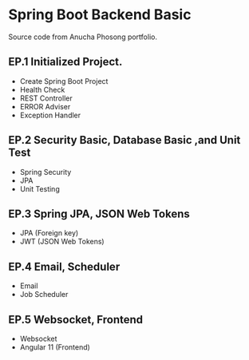 # Spring Boot Backend Basic

Source code from Anucha Phosong portfolio.

## EP.1 Initialized Project.
- Create Spring Boot Project
- Health Check
- REST Controller
- ERROR Adviser
- Exception Handler

## EP.2 Security Basic, Database Basic ,and Unit Test
- Spring Security
- JPA
- Unit Testing

## EP.3 Spring JPA, JSON Web Tokens
- JPA (Foreign key)
- JWT (JSON Web Tokens)

## EP.4 Email, Scheduler
- Email
- Job Scheduler

## EP.5 Websocket, Frontend
- Websocket
- Angular 11 (Frontend)

